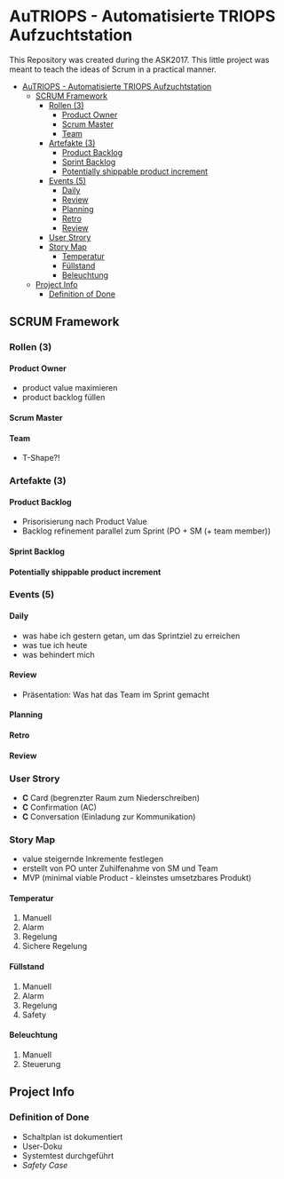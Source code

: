 # AuTRIOPS - Automatisierte TRIOPS Aufzuchtstation 

This Repository was created during the ASK2017. This little project was meant to teach the ideas of Scrum in a practical manner.

<!-- TOC -->

- [AuTRIOPS - Automatisierte TRIOPS Aufzuchtstation](#autriops---automatisierte-triops-aufzuchtstation)
    - [SCRUM Framework](#scrum-framework)
        - [Rollen (3)](#rollen-3)
            - [Product Owner](#product-owner)
            - [Scrum Master](#scrum-master)
            - [Team](#team)
        - [Artefakte (3)](#artefakte-3)
            - [Product Backlog](#product-backlog)
            - [Sprint Backlog](#sprint-backlog)
            - [Potentially shippable product increment](#potentially-shippable-product-increment)
        - [Events (5)](#events-5)
            - [Daily](#daily)
            - [Review](#review)
            - [Planning](#planning)
            - [Retro](#retro)
            - [Review](#review-1)
        - [User Strory](#user-strory)
        - [Story Map](#story-map)
            - [Temperatur](#temperatur)
            - [Füllstand](#füllstand)
            - [Beleuchtung](#beleuchtung)
    - [Project Info](#project-info)
        - [Definition of Done](#definition-of-done)

<!-- /TOC -->

## SCRUM Framework

### Rollen (3)
#### Product Owner
 - product value maximieren
 - product backlog füllen

#### Scrum Master

#### Team
- T-Shape?!

### Artefakte (3)

#### Product Backlog
- Prisorisierung nach Product Value
- Backlog refinement parallel zum Sprint (PO + SM (+ team member))
#### Sprint Backlog
#### Potentially shippable product increment

### Events (5)
#### Daily
- was habe ich gestern getan, um das Sprintziel zu erreichen
- was tue ich heute
- was behindert mich

#### Review
- Präsentation: Was hat das Team im Sprint gemacht

#### Planning
#### Retro
#### Review

### User Strory
- **C** Card (begrenzter Raum zum Niederschreiben)
- **C** Confirmation (AC)
- **C** Conversation (Einladung zur Kommunikation)

### Story Map

- value steigernde Inkremente festlegen
- erstellt von PO unter Zuhilfenahme von SM und Team
- MVP (minimal viable Product - kleinstes umsetzbares Produkt)

#### Temperatur 
1. Manuell
1. Alarm
1. Regelung
1. Sichere Regelung
#### Füllstand
1. Manuell
1. Alarm
1. Regelung
1. Safety
#### Beleuchtung
1. Manuell
1. Steuerung


## Project Info

### Definition of Done

- Schaltplan ist dokumentiert
- User-Doku
- Systemtest durchgeführt
- _Safety Case_
